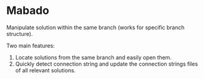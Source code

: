 # Mabado

Manipulate solution within the same branch (works for specific branch structure).

Two main features:
1. Locate solutions from the same branch and easily open them.
2. Quickly detect connection string and update the connection strings files of all relevant solutions.
